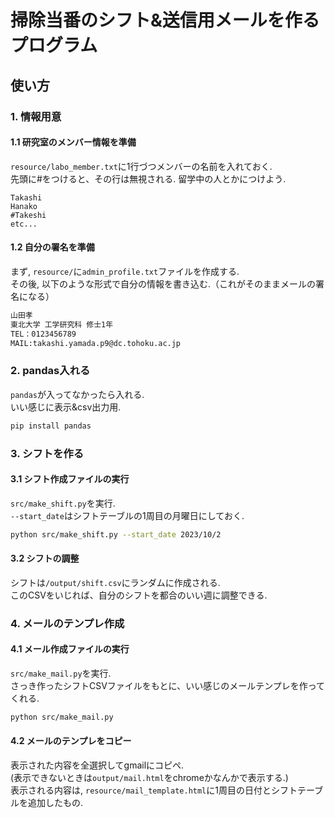 # 掃除当番のシフト&送信用メールを作るプログラム

## 使い方
### 1. 情報用意

#### 1.1 研究室のメンバー情報を準備
`resource/labo_member.txt`に1行づつメンバーの名前を入れておく.  
先頭に\#をつけると、その行は無視される. 留学中の人とかにつけよう.
~~~
Takashi
Hanako
#Takeshi
etc...
~~~

#### 1.2 自分の署名を準備
まず, `resource/`に`admin_profile.txt`ファイルを作成する.  
その後, 以下のような形式で自分の情報を書き込む.（これがそのままメールの署名になる）
~~~txt
山田孝
東北大学 工学研究科 修士1年
TEL：0123456789
MAIL:takashi.yamada.p9@dc.tohoku.ac.jp
~~~

### 2. pandas入れる
`pandas`が入ってなかったら入れる.  
いい感じに表示&csv出力用.
~~~bash
pip install pandas
~~~

### 3. シフトを作る
#### 3.1 シフト作成ファイルの実行
`src/make_shift.py`を実行.  
`--start_date`はシフトテーブルの1周目の月曜日にしておく.  
~~~bash
python src/make_shift.py --start_date 2023/10/2
~~~
#### 3.2 シフトの調整
シフトは`/output/shift.csv`にランダムに作成される.  
このCSVをいじれば、自分のシフトを都合のいい週に調整できる.

### 4. メールのテンプレ作成
#### 4.1 メール作成ファイルの実行
`src/make_mail.py`を実行.  
さっき作ったシフトCSVファイルをもとに、いい感じのメールテンプレを作ってくれる.
~~~bash
python src/make_mail.py
~~~

#### 4.2 メールのテンプレをコピー
表示された内容を全選択してgmailにコピペ.  
(表示できないときは`output/mail.html`をchromeかなんかで表示する.)  
表示される内容は, `resource/mail_template.html`に1周目の日付とシフトテーブルを追加したもの.